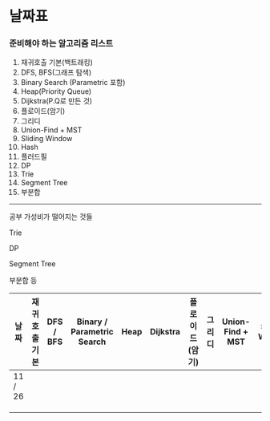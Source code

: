 # 날짜표

### 준비해야 하는 알고리즘 리스트

1. 재귀호출 기본(백트래킹)
2. DFS, BFS(그래프 탐색)
3. Binary Search (Parametric 포함)
4. Heap(Priority Queue)
5. Dijkstra(P.Q로 만든 것)
6. 플로이드(암기)
7. 그리디
8. Union-Find + MST
9. Sliding Window
10. Hash
11. 플러드필
12. DP
13. Trie
14. Segment Tree
15. 부분합

---

공부 가성비가 떨어지는 것들

Trie

DP

Segment Tree

부분합 등

| 날짜    | 재귀호출 기본 | DFS / BFS | Binary / Parametric Search | Heap | Dijkstra | 플로이드(암기) | 그리디 | Union-Find + MST | Sliding Window | Hash | 플러드필 | DP   | Trie | Segment Tree | 부분합 |
| ------- | ------------- | --------- | -------------------------- | ---- | -------- | -------------- | ------ | ---------------- | -------------- | ---- | -------- | ---- | ---- | ------------ | ------ |
| 11 / 26 |               |           |                            |      |          |                |        |                  |                |      |          |      |      |              |        |
|         |               |           |                            |      |          |                |        |                  |                |      |          |      |      |              |        |
|         |               |           |                            |      |          |                |        |                  |                |      |          |      |      |              |        |
|         |               |           |                            |      |          |                |        |                  |                |      |          |      |      |              |        |


